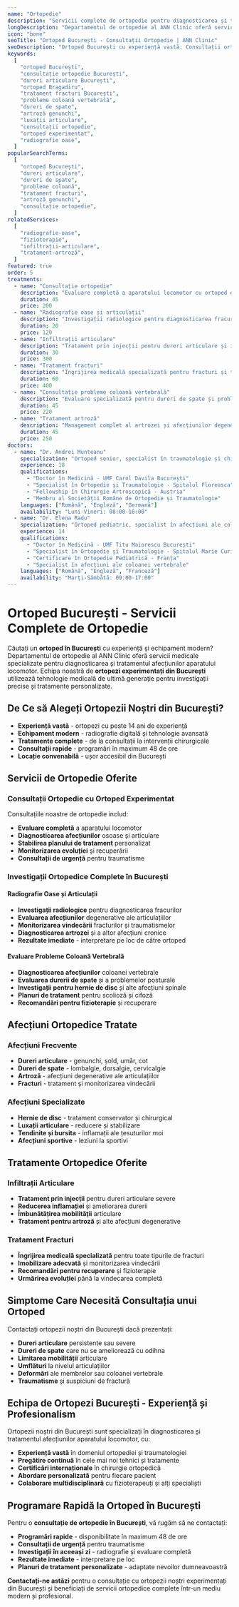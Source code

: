 ```yaml
---
name: "Ortopedie"
description: "Servicii complete de ortopedie pentru diagnosticarea și tratamentul afecțiunilor aparatului locomotor"
longDescription: "Departamentul de ortopedie al ANN Clinic oferă servicii medicale specializate pentru diagnosticarea și tratamentul afecțiunilor aparatului locomotor. Echipa noastră de ortopezi experimentați din București utilizează tehnologie medicală modernă pentru investigații precise și tratamente personalizate."
icon: "bone"
seoTitle: "Ortoped București - Consultații Ortopedie | ANN Clinic"
seoDescription: "Ortoped București cu experiență vastă. Consultații ortopedie, tratament fracturi, dureri articulare, probleme coloană vertebrală. Programează-te la ANN Clinic Bragadiru."
keywords:
  [
    "ortoped București",
    "consultație ortopedie București",
    "dureri articulare București",
    "ortoped Bragadiru",
    "tratament fracturi București",
    "probleme coloană vertebrală",
    "dureri de spate",
    "artroză genunchi",
    "luxații articulare",
    "consultații ortopedie",
    "ortoped experimentat",
    "radiografie oase",
  ]
popularSearchTerms:
  [
    "ortoped București",
    "dureri articulare",
    "dureri de spate",
    "probleme coloană",
    "tratament fracturi",
    "artroză genunchi",
    "consultație ortopedie",
  ]
relatedServices:
  [
    "radiografie-oase",
    "fizioterapie",
    "infiltrații-articulare",
    "tratament-artroză",
  ]
featured: true
order: 5
treatments:
  - name: "Consultație ortopedie"
    description: "Evaluare completă a aparatului locomotor cu ortoped experimentat"
    duration: 45
    price: 200
  - name: "Radiografie oase și articulații"
    description: "Investigații radiologice pentru diagnosticarea fracurilor și afecțiunilor osoase"
    duration: 20
    price: 120
  - name: "Infiltrații articulare"
    description: "Tratament prin injecții pentru dureri articulare și inflamații"
    duration: 30
    price: 300
  - name: "Tratament fracturi"
    description: "Îngrijirea medicală specializată pentru fracturi și traumatisme"
    duration: 60
    price: 400
  - name: "Consultație probleme coloană vertebrală"
    description: "Evaluare specializată pentru dureri de spate și probleme spinale"
    duration: 45
    price: 220
  - name: "Tratament artroză"
    description: "Management complet al artrozei și afecțiunilor degenerative"
    duration: 45
    price: 250
doctors:
  - name: "Dr. Andrei Munteanu"
    specialization: "Ortoped senior, specialist în traumatologie și chirurgie ortopedică"
    experience: 18
    qualifications:
      - "Doctor în Medicină - UMF Carol Davila București"
      - "Specialist în Ortopedie și Traumatologie - Spitalul Floreasca"
      - "Fellowship în Chirurgie Artroscopică - Austria"
      - "Membru al Societății Române de Ortopedie și Traumatologie"
    languages: ["Română", "Engleză", "Germană"]
    availability: "Luni-Vineri: 08:00-16:00"
  - name: "Dr. Elena Radu"
    specialization: "Ortoped pediatric, specialist în afecțiuni ale coloanei vertebrale"
    experience: 14
    qualifications:
      - "Doctor în Medicină - UMF Titu Maiorescu București"
      - "Specialist în Ortopedie și Traumatologie - Spitalul Marie Curie"
      - "Certificare în Ortopedie Pediatrică - Franța"
      - "Specialist în afecțiuni ale coloanei vertebrale"
    languages: ["Română", "Engleză", "Franceză"]
    availability: "Marți-Sâmbătă: 09:00-17:00"
---
```


# Ortoped București - Servicii Complete de Ortopedie

Căutați un **ortoped în București** cu experiență și echipament modern? Departamentul de ortopedie al ANN Clinic oferă servicii medicale specializate pentru diagnosticarea și tratamentul afecțiunilor aparatului locomotor. Echipa noastră de **ortopezi experimentați din București** utilizează tehnologie medicală de ultimă generație pentru investigații precise și tratamente personalizate.

## De Ce să Alegeți Ortopezii Noștri din București?

- **Experiență vastă** - ortopezi cu peste 14 ani de experiență
- **Echipament modern** - radiografie digitală și tehnologie avansată
- **Tratamente complete** - de la consultații la intervenții chirurgicale
- **Consultații rapide** - programări în maximum 48 de ore
- **Locație convenabilă** - ușor accesibil din București

## Servicii de Ortopedie Oferite

### Consultații Ortopedie cu Ortoped Experimentat

Consultațiile noastre de ortopedie includ:

- **Evaluare completă** a aparatului locomotor
- **Diagnosticarea afecțiunilor** osoase și articulare
- **Stabilirea planului de tratament** personalizat
- **Monitorizarea evoluției** și recuperării
- **Consultații de urgență** pentru traumatisme

### Investigații Ortopedice Complete în București

#### Radiografie Oase și Articulații

- **Investigații radiologice** pentru diagnosticarea fracurilor
- **Evaluarea afecțiunilor** degenerative ale articulațiilor
- **Monitorizarea vindecării** fracturilor și traumatismelor
- **Diagnosticarea artrozei** și a altor afecțiuni cronice
- **Rezultate imediate** - interpretare pe loc de către ortoped

#### Evaluare Probleme Coloană Vertebrală

- **Diagnosticarea afecțiunilor** coloanei vertebrale
- **Evaluarea durerii de spate** și a problemelor posturale
- **Investigații pentru hernie de disc** și alte afecțiuni spinale
- **Planuri de tratament** pentru scolioză și cifoză
- **Recomandări pentru fizioterapie** și recuperare

## Afecțiuni Ortopedice Tratate

### Afecțiuni Frecvente

- **Dureri articulare** - genunchi, șold, umăr, cot
- **Dureri de spate** - lombalgie, dorsalgie, cervicalgie
- **Artroză** - afecțiuni degenerative ale articulațiilor
- **Fracturi** - tratament și monitorizarea vindecării

### Afecțiuni Specializate

- **Hernie de disc** - tratament conservator și chirurgical
- **Luxații articulare** - reducere și stabilizare
- **Tendinite și bursita** - inflamații ale țesuturilor moi
- **Afecțiuni sportive** - leziuni la sportivi

## Tratamente Ortopedice Oferite

### Infiltrații Articulare

- **Tratament prin injecții** pentru dureri articulare severe
- **Reducerea inflamației** și ameliorarea durerii
- **Îmbunătățirea mobilității** articulare
- **Tratament pentru artroză** și alte afecțiuni degenerative

### Tratament Fracturi

- **Îngrijirea medicală specializată** pentru toate tipurile de fracturi
- **Imobilizare adecvată** și monitorizarea vindecării
- **Recomandări pentru recuperare** și fizioterapie
- **Urmărirea evoluției** până la vindecarea completă

## Simptome Care Necesită Consultația unui Ortoped

Contactați ortopezii noștri din București dacă prezentați:

- **Dureri articulare** persistente sau severe
- **Dureri de spate** care nu se ameliorează cu odihna
- **Limitarea mobilității** articulare
- **Umflături** la nivelul articulațiilor
- **Deformări** ale membrelor sau coloanei vertebrale
- **Traumatisme** și suspiciuni de fractură

## Echipa de Ortopezi București - Experiență și Profesionalism

Ortopezii noștri din București sunt specializați în diagnosticarea și tratamentul afecțiunilor aparatului locomotor, cu:

- **Experiență vastă** în domeniul ortopediei și traumatologiei
- **Pregătire continuă** în cele mai noi tehnici și tratamente
- **Certificări internaționale** în chirurgie ortopedică
- **Abordare personalizată** pentru fiecare pacient
- **Colaborare multidisciplinară** cu fizioterapeuți și alți specialiști

## Programare Rapidă la Ortoped în București

Pentru o **consultație de ortopedie în București**, vă rugăm să ne contactați:

- **Programări rapide** - disponibilitate în maximum 48 de ore
- **Consultații de urgență** pentru traumatisme
- **Investigații în aceeași zi** - radiografie și evaluare completă
- **Rezultate imediate** - interpretare pe loc
- **Planuri de tratament personalizate** - adaptate nevoilor dumneavoastră

**Contactați-ne astăzi** pentru o consultație cu ortopezii noștri experimentați din București și beneficiați de servicii ortopedice complete într-un mediu modern și profesional.
